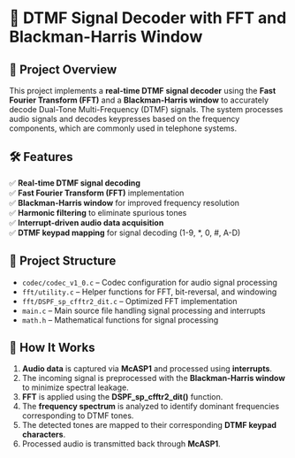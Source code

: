 # 🎵 DTMF Signal Decoder with FFT and Blackman-Harris Window

## 📌 Project Overview  
This project implements a **real-time DTMF signal decoder** using the **Fast Fourier Transform (FFT)** and a **Blackman-Harris window** to accurately decode Dual-Tone Multi-Frequency (DTMF) signals. The system processes audio signals and decodes keypresses based on the frequency components, which are commonly used in telephone systems.

## 🛠 Features  
✅ **Real-time DTMF signal decoding**  
✅ **Fast Fourier Transform (FFT)** implementation  
✅ **Blackman-Harris window** for improved frequency resolution  
✅ **Harmonic filtering** to eliminate spurious tones  
✅ **Interrupt-driven audio data acquisition**  
✅ **DTMF keypad mapping** for signal decoding (1-9, *, 0, #, A-D)

## 📂 Project Structure  
- `codec/codec_v1_0.c` – Codec configuration for audio signal processing  
- `fft/utility.c` – Helper functions for FFT, bit-reversal, and windowing  
- `fft/DSPF_sp_cfftr2_dit.c` – Optimized FFT implementation  
- `main.c` – Main source file handling signal processing and interrupts  
- `math.h` – Mathematical functions for signal processing  

## 📡 How It Works  
1. **Audio data** is captured via **McASP1** and processed using **interrupts**.  
2. The incoming signal is preprocessed with the **Blackman-Harris window** to minimize spectral leakage.  
3. **FFT** is applied using the **DSPF_sp_cfftr2_dit()** function.  
4. The **frequency spectrum** is analyzed to identify dominant frequencies corresponding to DTMF tones.  
5. The detected tones are mapped to their corresponding **DTMF keypad characters**.  
6. Processed audio is transmitted back through **McASP1**.  


